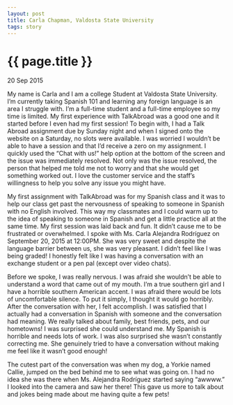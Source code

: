 ```yaml
---
layout: post
title: Carla Chapman, Valdosta State University
tags: story
---
```


# {{ page.title }}

20 Sep 2015

My name is Carla and I am a college Student at Valdosta State University.   I’m currently taking Spanish 101 and learning any foreign language is an area I struggle with.  I’m a full-time student and a full-time employee so my time is limited.  My first experience with TalkAbroad was a good one and it started before I even had my first session!  To begin with, I had a Talk Abroad assignment due by Sunday night and when I signed onto the website on a Saturday, no slots were available.  I was worried I wouldn’t be able to have a session and that I’d receive a zero on my assignment.  I quickly used the “Chat with us!” help option at the bottom of the screen and the issue was immediately resolved.  Not only was the issue resolved, the person that helped me told me not to worry and that she would get something worked out.  I love the customer service and the staff’s willingness to help you solve any issue you might have.

My first assignment with TalkAbroad was for my Spanish class and it was to help our class get past the nervousness of speaking to someone in Spanish with no English involved. This way my classmates and I could warm up to the idea of speaking to someone in Spanish and get a little practice all at the same time.  My first session was laid back and fun. It didn’t cause me to be frustrated or overwhelmed.  I spoke with Ms. Carla Alejandra Rodríguez on September 20, 2015 at 12:00PM.  She was very sweet and despite the language barrier between us, she was very pleasant.  I didn’t feel like I was being graded!  I honestly felt like I was having a conversation with an exchange student or a pen pal (except over video chats).  

Before we spoke, I was really nervous.  I was afraid she wouldn’t be able to understand a word that came out of my mouth.  I’m a true southern girl and I have a horrible southern American accent.  I was afraid there would be lots of uncomfortable silence.  To put it simply, I thought it would go horribly.  After the conversation with her, I felt accomplish.  I was satisfied that I actually had a conversation in Spanish with someone and the conversation had meaning.  We really talked about family, best friends, pets, and our hometowns!  I was surprised she could understand me.  My Spanish is horrible and needs lots of work. I was also surprised she wasn’t constantly correcting me. She genuinely tried to have a conversation without making me feel like it wasn’t good enough!

The cutest part of the conversation was when my dog, a Yorkie named Callie, jumped on the bed behind me to see what was going on.  I had no idea she was there when Ms. Alejandra Rodríguez started saying “awwww.” I looked into the camera and saw her there! This gave us more to talk about and jokes being made about me having quite a few pets!